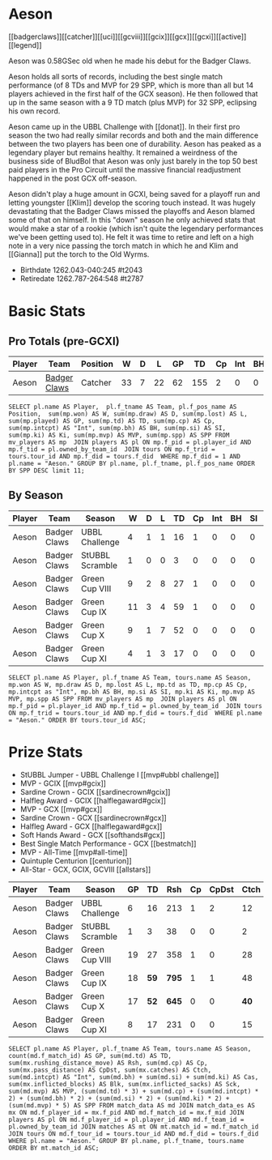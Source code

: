 # Aeson

[[badgerclaws]][[catcher]][[uci]][[gcviii]][[gcix]][[gcx]][[gcxi]][[active]][[legend]]

Aeson was 0.58GSec old when he made his debut for the Badger Claws.

Aeson holds all sorts of records, including the best single match performance (of 8 TDs and MVP for 29 SPP, which is more than all but 14 players achieved in the first half of the GCX season). He then followed that up in the same season with a 9 TD match (plus MVP) for 32 SPP, eclipsing his own record.

Aeson came up in the UBBL Challenge with [[donat]]. In their first pro season the two had really similar records and both and the main difference between the two players has been one of durability. Aeson has peaked as a legendary player but remains healthy. It remained a weirdness of the business side of BludBol that Aeson was only just barely in the top 50 best paid players in the Pro Circuit until the massive financial readjustment happened in the post GCX off-season.

Aeson didn't play a huge amount in GCXI, being saved for a playoff run and letting youngster [[Klim]] develop the scoring touch instead. It was hugely devastating that the Badger Claws missed the playoffs and Aeson blamed some of that on himself. In this "down" season he only achieved stats that would make a star of a rookie (which isn't quite the legendary performances we've been getting used to). He felt it was time to retire and left on a high note in a very nice passing the torch match in which he and Klim and [[Gianna]] put the torch to the Old Wyrms.

* Birthdate 1262.043-040:245 #t2043
* Retiredate 1262.787-264:548 #t2787 

# Basic Stats

## Pro Totals (pre-GCXI)

| Player           | Team        | Position      | W  | D | L | GP   | TD   | Cp | Int | BH   | SI   | Ki   | MVP  | SPP  |
|------------------|-------------|---------------|----|---|---|------|------|----|-----|------|------|------|------|------|
| Aeson  | [Badger Claws](../teams/badgerclaws) | Catcher |   33 |    7 |   22 |   62 |  155 |    2 |    0 |    0 |    0 |    0 |    9 |  512 |


```
SELECT pl.name AS Player,  pl.f_tname AS Team, pl.f_pos_name AS Position,  sum(mp.won) AS W, sum(mp.draw) AS D, sum(mp.lost) AS L, sum(mp.played) AS GP, sum(mp.td) AS TD, sum(mp.cp) AS Cp, sum(mp.intcpt) AS "Int", sum(mp.bh) AS BH, sum(mp.si) AS SI, sum(mp.ki) AS Ki, sum(mp.mvp) AS MVP, sum(mp.spp) AS SPP FROM mv_players AS mp  JOIN players AS pl ON mp.f_pid = pl.player_id AND mp.f_tid = pl.owned_by_team_id  JOIN tours ON mp.f_trid = tours.tour_id AND mp.f_did = tours.f_did  WHERE mp.f_did = 1 AND pl.name = "Aeson." GROUP BY pl.name, pl.f_tname, pl.f_pos_name ORDER BY SPP DESC limit 11;
```

## By Season

| Player | Team         | Season          | W  | D | L | TD   | Cp   | Int | BH   | SI   | Ki   | MVP  | SPP  |
|--------|--------------|-----------------|----|---|---|------|------|-----|------|------|------|------|------|
| Aeson  | Badger Claws | UBBL Challenge  |    4 |    1 |    1 |   16 |    1 |      0 |    0 |    0 |    0 |    1 |   54 |
| Aeson  | Badger Claws | StUBBL Scramble |    1 |    0 |    0 |    3 |    0 |      0 |    0 |    0 |    0 |    0 |    9 |
| Aeson  | Badger Claws | Green Cup VIII  |    9 |    2 |    8 |   27 |    1 |      0 |    0 |    0 |    0 |    1 |   87 |
| Aeson  | Badger Claws | Green Cup IX    |   11 |    3 |    4 |   59 |    1 |      0 |    0 |    0 |    0 |    5 |  203 |
| Aeson  | Badger Claws | Green Cup X     |    9 |    1 |    7 |   52 |    0 |      0 |    0 |    0 |    0 |    3 |  171 |
| Aeson  | Badger Claws | Green Cup XI    |    4 |    1 |    3 |   17 |    0 |    0 |    0 |    0 |    0 |    0 |   51 |

```
SELECT pl.name AS Player, pl.f_tname AS Team, tours.name AS Season, mp.won AS W, mp.draw AS D, mp.lost AS L, mp.td as TD, mp.cp AS Cp, mp.intcpt as "Int", mp.bh AS BH, mp.si AS SI, mp.ki AS Ki, mp.mvp AS MVP, mp.spp AS SPP FROM mv_players AS mp  JOIN players AS pl ON mp.f_pid = pl.player_id AND mp.f_tid = pl.owned_by_team_id  JOIN tours ON mp.f_trid = tours.tour_id AND mp.f_did = tours.f_did  WHERE pl.name = "Aeson." ORDER BY tours.tour_id ASC;
```

# Prize Stats

* StUBBL Jumper - UBBL Challenge I [[mvp#ubbl challenge]]
* MVP - GCIX [[mvp#gcix]]
* Sardine Crown - GCIX [[sardinecrown#gcix]]
* Halfleg Award - GCIX [[halflegaward#gcix]]
* MVP - GCX [[mvp#gcx]]
* Sardine Crown - GCX [[sardinecrown#gcx]]
* Halfleg Award - GCX [[halflegaward#gcx]]
* Soft Hands Award - GCX [[softhands#gcx]]
* Best Single Match Performance - GCX [[bestmatch]]
* MVP - All-Time [[mvp#all-time]]
* Quintuple Centurion [[centurion]]
* All-Star - GCX, GCIX, GCVIII [[allstars]]

| Player | Team         | Season          | GP | TD  | Rsh | Cp   | CpDst | Ctch | Int | Cas  | Blk | Sck | MVP | SPP  |
|--------|--------------|-----------------|----|-----|-----|------|-------|------|-----|------|-----|-----|-----|------|
| Aeson  | Badger Claws | UBBL Challenge  |     6 |   16 |  213 |  1 |     2 |   12 |     0 |    0 |      1 |     0 |    1 |   **54** |
| Aeson  | Badger Claws | StUBBL Scramble |     1 |    3 |   38 |  0 |     0 |    2 |     0 |    0 |      0 |     0 |    0 |    9 |
| Aeson  | Badger Claws | Green Cup VIII  |    19 |   27 |  358 |  1 |     0 |   28 |     0 |    0 |      2 |     0 |    1 |   87 |
| Aeson  | Badger Claws | Green Cup IX    |    18 | **59** | **795** |    1 |    1 |    48 |    0 |    0 |      1 |     0 |    5 |  **203** |
| Aeson  | Badger Claws | Green Cup X     |    17 | **52** | **645** |    0 |    0 |**40** |    0 |    0 |      0 |     0 |    3 |  **171** |
| Aeson  | Badger Claws | Green Cup XI    |     8 |   17 |  231 |  0 |     0 |   15 |     0 |    0 |    3 |    0 |    0 |   51 |


```
SELECT pl.name AS Player, pl.f_tname AS Team, tours.name AS Season, count(md.f_match_id) AS GP, sum(md.td) AS TD, sum(mx.rushing_distance_move) AS Rsh, sum(md.cp) AS Cp, sum(mx.pass_distance) AS CpDst, sum(mx.catches) AS Ctch, sum(md.intcpt) AS "Int", sum(md.bh) + sum(md.si) + sum(md.ki) AS Cas, sum(mx.inflicted_blocks) AS Blk, sum(mx.inflicted_sacks) AS Sck, sum(md.mvp) AS MVP, (sum(md.td) * 3) + sum(md.cp) + (sum(md.intcpt) * 2) + (sum(md.bh) * 2) + (sum(md.si) * 2) + (sum(md.ki) * 2) + (sum(md.mvp) * 5) AS SPP FROM match_data AS md JOIN match_data_es AS mx ON md.f_player_id = mx.f_pid AND md.f_match_id = mx.f_mid JOIN players AS pl ON md.f_player_id = pl.player_id AND md.f_team_id = pl.owned_by_team_id JOIN matches AS mt ON mt.match_id = md.f_match_id JOIN tours ON md.f_tour_id = tours.tour_id AND md.f_did = tours.f_did WHERE pl.name = "Aeson." GROUP BY pl.name, pl.f_tname, tours.name ORDER BY mt.match_id ASC;
```